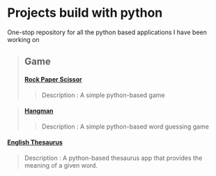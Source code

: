 # Projects build with python

One-stop repository for all the python based applications I have been working on
> ## Game
> #### [Rock Paper Scissor](https://github.com/Subathra19/py_rock_paper_scissor)
>> Description : A simple python-based game  

> #### [Hangman]()
>> Description : A simple python-based word guessing game  

#### [English Thesaurus](https://github.com/Subathra19/py_theasurus)
> Description : A python-based thesaurus app that provides the meaning of a given word. 
